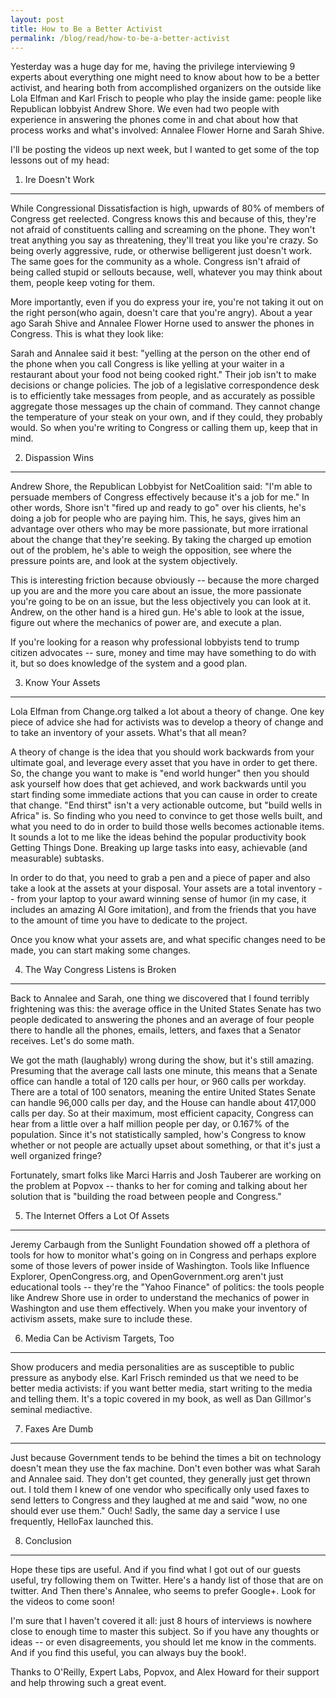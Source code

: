 ```yaml
---
layout: post
title: How to Be a Better Activist
permalink: /blog/read/how-to-be-a-better-activist
---
```

Yesterday was a huge day for me, having the privilege interviewing 9 experts about everything one might need to know about how to be a better activist, and hearing both from accomplished organizers on the outside like Lola Elfman and Karl Frisch to people who play the inside game: people like Republican lobbyist Andrew Shore. We even had two people with experience in answering the phones come in and chat about how that process works and what's involved: Annalee Flower Horne and Sarah Shive.

I'll be posting the videos up next week, but I wanted to get some of the top lessons out of my head:

1. Ire Doesn't Work
-------------------

While Congressional Dissatisfaction is high, upwards of 80% of members of Congress get reelected. Congress knows this and because of this, they're not afraid of constituents calling and screaming on the phone. They won't treat anything you say as threatening, they'll treat you like you're crazy. So being overly aggressive, rude, or otherwise belligerent just doesn't work. The same goes for the community as a whole. Congress isn't afraid of being called stupid or sellouts because, well, whatever you may think about them, people keep voting for them.

More importantly, even if you do express your ire, you're not taking it out on the right person(who again, doesn't care that you're angry). About a year ago Sarah Shive and Annalee Flower Horne used to answer the phones in Congress. This is what they look like:

Sarah and Annalee said it best: "yelling at the person on the other end of the phone when you call Congress is like yelling at your waiter in a restaurant about your food not being cooked right." Their job isn't to make decisions or change policies. The job of a legislative correspondence desk is to efficiently take messages from people, and as accurately as possible aggregate those messages up the chain of command. They cannot change the temperature of your steak on your own, and if they could, they probably would. So when you're writing to Congress or calling them up, keep that in mind.

2. Dispassion Wins
------------------

Andrew Shore, the Republican Lobbyist for NetCoalition said: "I'm able to persuade members of Congress effectively because it's a job for me." In other words, Shore isn't "fired up and ready to go" over his clients, he's doing a job for people who are paying him. This, he says, gives him an advantage over others who may be more passionate, but more irrational about the change that they're seeking. By taking the charged up emotion out of the problem, he's able to weigh the opposition, see where the pressure points are, and look at the system objectively.

This is interesting friction because obviously -- because the more charged up you are and the more you care about an issue, the more passionate you're going to be on an issue, but the less objectively you can look at it. Andrew, on the other hand is a hired gun. He's able to look at the issue, figure out where the mechanics of power are, and execute a plan.

If you're looking for a reason why professional lobbyists tend to trump citizen advocates -- sure, money and time may have something to do with it, but so does knowledge of the system and a good plan.

3. Know Your Assets
-------------------

Lola Elfman from Change.org talked a lot about a theory of change. One key piece of advice she had for activists was to develop a theory of change and to take an inventory of your assets. What's that all mean?

A theory of change is the idea that you should work backwards from your ultimate goal, and leverage every asset that you have in order to get there. So, the change you want to make is "end world hunger" then you should ask yourself how does that get achieved, and work backwards until you start finding some immediate actions that you can cause in order to create that change. "End thirst" isn't a very actionable outcome, but "build wells in Africa" is. So finding who you need to convince to get those wells built, and what you need to do in order to build those wells becomes actionable items. It sounds a lot to me like the ideas behind the popular productivity book Getting Things Done. Breaking up large tasks into easy, achievable (and measurable) subtasks.

In order to do that, you need to grab a pen and a piece of paper and also take a look at the assets at your disposal. Your assets are a total inventory -- from your laptop to your award winning sense of humor (in my case, it includes an amazing Al Gore imitation), and from the friends that you have to the amount of time you have to dedicate to the project.

Once you know what your assets are, and what specific changes need to be made, you can start making some changes.

4. The Way Congress Listens is Broken
-------------------------------------

Back to Annalee and Sarah, one thing we discovered that I found terribly frightening was this: the average office in the United States Senate has two people dedicated to answering the phones and an average of four people there to handle all the phones, emails, letters, and faxes that a Senator receives. Let's do some math.

We got the math (laughably) wrong during the show, but it's still amazing. Presuming that the average call lasts one minute, this means that a Senate office can handle a total of 120 calls per hour, or 960 calls per workday. There are a total of 100 senators, meaning the entire United States Senate can handle 96,000 calls per day, and the House can handle about 417,000 calls per day. So at their maximum, most efficient capacity, Congress can hear from a little over a half million people per day, or 0.167% of the population. Since it's not statistically sampled, how's Congress to know whether or not people are actually upset about something, or that it's just a well organized fringe?

Fortunately, smart folks like Marci Harris and Josh Tauberer are working on the problem at Popvox -- thanks to her for coming and talking about her solution that is "building the road between people and Congress."

5. The Internet Offers a Lot Of Assets
--------------------------------------

Jeremy Carbaugh from the Sunlight Foundation showed off a plethora of tools for how to monitor what's going on in Congress and perhaps explore some of those levers of power inside of Washington. Tools like Influence Explorer, OpenCongress.org, and OpenGovernment.org aren't just educational tools -- they're the "Yahoo Finance" of politics: the tools people like Andrew Shore use in order to understand the mechanics of power in Washington and use them effectively. When you make your inventory of activism assets, make sure to include these.

6. Media Can be Activism Targets, Too
-------------------------------------

Show producers and media personalities are as susceptible to public pressure as anybody else. Karl Frisch reminded us that we need to be better media activists: if you want better media, start writing to the media and telling them. It's a topic covered in my book, as well as Dan Gillmor's seminal mediactive.

7. Faxes Are Dumb
-----------------

Just because Government tends to be behind the times a bit on technology doesn't mean they use the fax machine. Don't even bother was what Sarah and Annalee said. They don't get counted, they generally just get thrown out. I told them I knew of one vendor who specifically only used faxes to send letters to Congress and they laughed at me and said "wow, no one should ever use them." Ouch! Sadly, the same day a service I use frequently, HelloFax launched this.

8. Conclusion
-------------

Hope these tips are useful. And if you find what I got out of our guests useful, try following them on Twitter. Here's a handy list of those that are on twitter. And Then there's Annalee, who seems to prefer Google+. Look for the videos to come soon!

I'm sure that I haven't covered it all: just 8 hours of interviews is nowhere close to enough time to master this subject. So if you have any thoughts or ideas -- or even disagreements, you should let me know in the comments. And if you find this useful, you can always buy the book!.

Thanks to O'Reilly, Expert Labs, Popvox, and Alex Howard for their support and help throwing such a great event.
